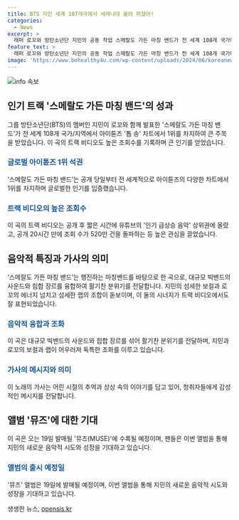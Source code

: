```yaml
---
title: BTS 지민 세계 107개국에서 세레나데 울려 퍼졌어!
categories:
  - News
excerpt: >
  래퍼 로꼬와 방탄소년단 지민의 공동 작업 스메랄도 가든 마칭 밴드가 전 세계 108개 국가에서 아이튠즈 톱 송 차트 1위를 차지했다. 이 곡은 행진하는 빅밴드 사운드와 힙합을 결합한 곡으로, 지민의 보컬과 로꼬의 랩이 돋보인다. 트랙 비디오 또한 큰 관심을 받아 유튜브 조회 수가 빠르게 늘어났다. 스메랄도 가든 마칭 밴드는 오는 19일 발매될 예정인 뮤즈(MUSE) 앨범에 수록되며, 이는 지민의 솔로 앨범 페이스(FACE) 이후 1년 4개월 만에 발매되는 앨범이다.
feature_text: >
  래퍼 로꼬와 방탄소년단 지민의 공동 작업 스메랄도 가든 마칭 밴드가 전 세계 108개 국가에서 아이튠즈 톱 송 차트 1위를 차지했다. 이 곡은 행진하는 빅밴드 사운드와 힙합을 결합한 곡으로, 지민의 보컬과 로꼬의 랩이 돋보인다. 트랙 비디오 또한 큰 관심을 받아 유튜브 조회 수가 빠르게 늘어났다. 스메랄도 가든 마칭 밴드는 오는 19일 발매될 예정인 뮤즈(MUSE) 앨범에 수록되며, 이는 지민의 솔로 앨범 페이스(FACE) 이후 1년 4개월 만에 발매되는 앨범이다.
image: 'https://www.behealthy4u.com/wp-content/uploads/2024/06/koreanews.jpg'
---
```


<p><img src="https://www.behealthy4u.com/wp-content/uploads/2024/06/koreanews.jpg" alt="info 속보" /></p>

<h2 data-ke-size="size26">인기 트랙 '스메랄도 가든 마칭 밴드'의 성과</h2>

<p data-ke-size="size16">그룹 방탄소년단(BTS)의 멤버인 지민이 로꼬와 함께 발표한 '스메랄도 가든 마칭 밴드'가 전 세계 108개 국가/지역에서 아이튠즈 '톱 송' 차트에서 1위를 차지하여 큰 주목을 받았습니다. 이 곡의 트랙 비디오도 높은 조회수를 기록하며 큰 인기를 얻었습니다.</p>

<h3><b><span style="color: #1a5490;">글로벌 아이튠즈 1위 석권</span></b></h3>

<p data-ke-size="size16">‘스메랄도 가든 마칭 밴드’는 공개 당일부터 전 세계적으로 아이튠즈의 다양한 차트에서 1위를 차지하며 글로벌한 인기를 입증했습니다.</p>

<h3><b><span style="color: #1a5490;">트랙 비디오의 높은 조회수</span></b></h3>

<p data-ke-size="size16">이 곡의 트랙 비디오는 공개 후 짧은 시간에 유튜브의 '인기 급상승 음악' 상위권에 올랐고, 공개 20시간 만에 조회 수가 520만 건을 돌파하는 등 높은 관심을 끌었습니다.</p>

<h2 data-ke-size="size26">음악적 특징과 가사의 의미</h2>

<p data-ke-size="size16">‘스메랄도 가든 마칭 밴드’는 행진하는 마칭밴드를 바탕으로 한 곡으로, 대규모 빅밴드의 사운드와 힙합 장르를 융합하여 활기찬 분위기를 전달합니다. 지민의 섬세한 보컬과 로꼬의 에너지 넘치고 섬세한 랩의 조합이 돋보이며, 이 둘의 시너지가 트랙 비디오에서도 잘 표현되었습니다.</p>

<h3><b><span style="color: #1a5490;">음악적 융합과 조화</span></b></h3>

<p data-ke-size="size16">이 곡은 대규모 빅밴드의 사운드와 힙합 장르를 섞어 활기찬 분위기를 전달하며, 지민과 로꼬의 보컬과 랩이 어우러져 독특한 조화를 이루고 있습니다.</p>

<h3><b><span style="color: #1a5490;">가사의 메시지와 의미</span></b></h3>

<p data-ke-size="size16">이 노래의 가사는 어린 시절의 추억과 상상 속의 이야기를 담고 있어, 청취자들에게 감성적인 메시지를 전달합니다.</p>

<h2 data-ke-size="size26">앨범 '뮤즈'에 대한 기대</h2>

<p data-ke-size="size16">이 곡은 오는 19일 발매될 '뮤즈(MUSE)'에 수록될 예정이며, 팬들은 이번 앨범을 통해 지민의 새로운 음악적 시도와 성장을 기대하고 있습니다.</p>

<h3><b><span style="color: #1a5490;">앨범의 출시 예정일</span></b></h3>

<p data-ke-size="size16">'뮤즈' 앨범은 19일에 발매될 예정이며, 이번 앨범을 통해 지민의 새로운 음악적 시도와 성장을 기대하고 있습니다.</p>
생생한 뉴스, <a href="https://opensis.kr" rel="dofollow">opensis.kr</a>


